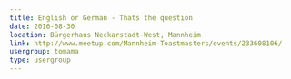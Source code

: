 ```yaml
---
title: English or German - Thats the question
date: 2016-08-30
location: Bürgerhaus Neckarstadt-West, Mannheim
link: http://www.meetup.com/Mannheim-Toastmasters/events/233608106/
usergroup: tomama
type: usergroup
---
```

